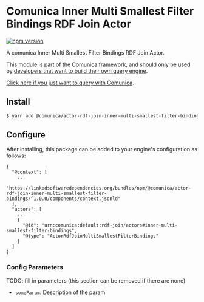# Comunica Inner Multi Smallest Filter Bindings RDF Join Actor

[![npm version](https://badge.fury.io/js/%40comunica%2Factor-rdf-join-inner-multi-smallest-filter-bindings.svg)](https://www.npmjs.com/package/@comunica/actor-rdf-join-inner-multi-smallest-filter-bindings)

A comunica Inner Multi Smallest Filter Bindings RDF Join Actor.

This module is part of the [Comunica framework](https://github.com/comunica/comunica),
and should only be used by [developers that want to build their own query engine](https://comunica.dev/docs/modify/).

[Click here if you just want to query with Comunica](https://comunica.dev/docs/query/).

## Install

```bash
$ yarn add @comunica/actor-rdf-join-inner-multi-smallest-filter-bindings
```

## Configure

After installing, this package can be added to your engine's configuration as follows:
```text
{
  "@context": [
    ...
    "https://linkedsoftwaredependencies.org/bundles/npm/@comunica/actor-rdf-join-inner-multi-smallest-filter-bindings/^1.0.0/components/context.jsonld"  
  ],
  "actors": [
    ...
    {
      "@id": "urn:comunica:default:rdf-join/actors#inner-multi-smallest-filter-bindings",
      "@type": "ActorRdfJoinMultiSmallestFilterBindings"
    }
  ]
}
```

### Config Parameters

TODO: fill in parameters (this section can be removed if there are none)

* `someParam`: Description of the param
